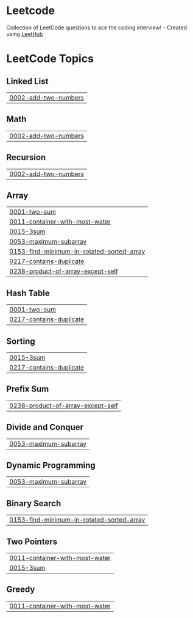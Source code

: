 # Leetcode
Collection of LeetCode questions to ace the coding interview! - Created using [LeetHub](https://github.com/QasimWani/LeetHub)

<!---LeetCode Topics Start-->
# LeetCode Topics
## Linked List
|  |
| ------- |
| [0002-add-two-numbers](https://github.com/michaelyshih/Leetcode/tree/master/0002-add-two-numbers) |
## Math
|  |
| ------- |
| [0002-add-two-numbers](https://github.com/michaelyshih/Leetcode/tree/master/0002-add-two-numbers) |
## Recursion
|  |
| ------- |
| [0002-add-two-numbers](https://github.com/michaelyshih/Leetcode/tree/master/0002-add-two-numbers) |
## Array
|  |
| ------- |
| [0001-two-sum](https://github.com/michaelyshih/Leetcode/tree/master/0001-two-sum) |
| [0011-container-with-most-water](https://github.com/michaelyshih/Leetcode/tree/master/0011-container-with-most-water) |
| [0015-3sum](https://github.com/michaelyshih/Leetcode/tree/master/0015-3sum) |
| [0053-maximum-subarray](https://github.com/michaelyshih/Leetcode/tree/master/0053-maximum-subarray) |
| [0153-find-minimum-in-rotated-sorted-array](https://github.com/michaelyshih/Leetcode/tree/master/0153-find-minimum-in-rotated-sorted-array) |
| [0217-contains-duplicate](https://github.com/michaelyshih/Leetcode/tree/master/0217-contains-duplicate) |
| [0238-product-of-array-except-self](https://github.com/michaelyshih/Leetcode/tree/master/0238-product-of-array-except-self) |
## Hash Table
|  |
| ------- |
| [0001-two-sum](https://github.com/michaelyshih/Leetcode/tree/master/0001-two-sum) |
| [0217-contains-duplicate](https://github.com/michaelyshih/Leetcode/tree/master/0217-contains-duplicate) |
## Sorting
|  |
| ------- |
| [0015-3sum](https://github.com/michaelyshih/Leetcode/tree/master/0015-3sum) |
| [0217-contains-duplicate](https://github.com/michaelyshih/Leetcode/tree/master/0217-contains-duplicate) |
## Prefix Sum
|  |
| ------- |
| [0238-product-of-array-except-self](https://github.com/michaelyshih/Leetcode/tree/master/0238-product-of-array-except-self) |
## Divide and Conquer
|  |
| ------- |
| [0053-maximum-subarray](https://github.com/michaelyshih/Leetcode/tree/master/0053-maximum-subarray) |
## Dynamic Programming
|  |
| ------- |
| [0053-maximum-subarray](https://github.com/michaelyshih/Leetcode/tree/master/0053-maximum-subarray) |
## Binary Search
|  |
| ------- |
| [0153-find-minimum-in-rotated-sorted-array](https://github.com/michaelyshih/Leetcode/tree/master/0153-find-minimum-in-rotated-sorted-array) |
## Two Pointers
|  |
| ------- |
| [0011-container-with-most-water](https://github.com/michaelyshih/Leetcode/tree/master/0011-container-with-most-water) |
| [0015-3sum](https://github.com/michaelyshih/Leetcode/tree/master/0015-3sum) |
## Greedy
|  |
| ------- |
| [0011-container-with-most-water](https://github.com/michaelyshih/Leetcode/tree/master/0011-container-with-most-water) |
<!---LeetCode Topics End-->